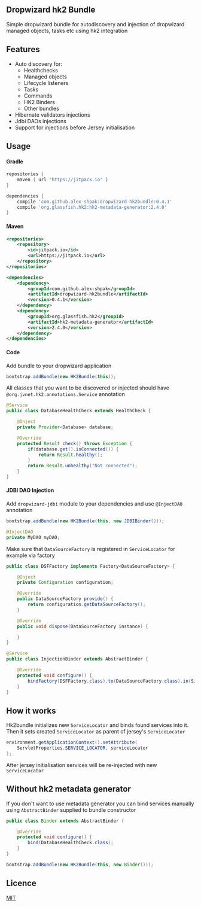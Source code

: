 ## Dropwizard hk2 Bundle
Simple dropwizard bundle for autodiscovery and injection of dropwizard managed objects, tasks etc using hk2 integration

## Features
 - Auto discovery for:
   - Healthchecks
   - Managed objects
   - Lifecycle listeners
   - Tasks
   - Commands
   - HK2 Binders
   - Other bundles
 - Hibernate validators injections
 - Jdbi DAOs injections 
 - Support for injections before Jersey initialisation
 
## Usage
#### Gradle
```groovy
repositories {
    maven { url "https://jitpack.io" }
}
```
```groovy
dependencies {
    compile 'com.github.alex-shpak:dropwizard-hk2bundle:0.4.1'
    compile 'org.glassfish.hk2:hk2-metadata-generator:2.4.0'
}
```

#### Maven
```xml
<repositories>
    <repository>
        <id>jitpack.io</id>
        <url>https://jitpack.io</url>
    </repository>
</repositories>
```
```xml
<dependencies>
    <dependency>
        <groupId>com.github.alex-shpak</groupId>
        <artifactId>dropwizard-hk2bundle</artifactId>
        <version>0.4.1</version>
    </dependency>
    <dependency>
        <groupId>org.glassfish.hk2</groupId>
        <artifactId>hk2-metadata-generator</artifactId>
        <version>2.4.0</version>
    </dependency>
</dependencies>
```
#### Code
Add bundle to your dropwizard application
```java
bootstrap.addBundle(new HK2Bundle(this));
```
All classes that you want to be discovered or injected should have `@org.jvnet.hk2.annotations.Service` annotation

```java
@Service
public class DatabaseHealthCheck extends HealthCheck {

    @Inject 
    private Provider<Database> database;

    @Override
    protected Result check() throws Exception {
        if(database.get().isConnected()) {
            return Result.healthy();
        }
        return Result.unhealthy("Not connected");
    }
}
```

#### JDBI DAO Injection
Add `dropwizard-jdbi` module to your dependencies and use `@InjectDAO` annotation
```java
bootstrap.addBundle(new HK2Bundle(this, new JDBIBinder()));
```
```java
@InjectDAO
private MyDAO myDAO;
```
Make sure that `DataSourceFactory` is registered in `ServiceLocator` for example via factory
```java
public class DSFFactory implements Factory<DataSourceFactory> {

    @Inject
    private Configuration configuration;

    @Override
    public DataSourceFactory provide() {
        return configuration.getDataSourceFactory();
    }

    @Override
    public void dispose(DataSourceFactory instance) {

    }
}
```
```java
@Service
public class InjectionBinder extends AbstractBinder {

    @Override
    protected void configure() {
        bindFactory(DSFFactory.class).to(DataSourceFactory.class).in(Singleton.class);
    }
}
```

## How it works
Hk2bundle initializes new `ServiceLocator` and binds found services into it.
Then it sets created `ServiceLocator` as parent of jersey's `ServiceLocator`
```java
environment.getApplicationContext().setAttribute(
    ServletProperties.SERVICE_LOCATOR, serviceLocator
);
```

After jersey initialisation services will be re-injected with new `ServiceLocator`


## Without hk2 metadata generator
If you don't want to use metadata generator you can bind services manually using `AbstractBinder` supplied to bundle constructor

```java
public class Binder extends AbstractBinder {

    @Override
    protected void configure() {
        bind(DatabaseHealthCheck.class);
    }
}
```
```java
bootstrap.addBundle(new HK2Bundle(this, new Binder()));
```

## Licence
[MIT](LICENCE)